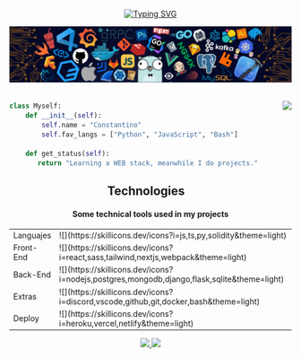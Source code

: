 
<!-- My typing text -->
<div align="center">

[![Typing SVG](https://readme-typing-svg.herokuapp.com?font=Poppins&size=26&color=F0F0F0&center=true&width=560&lines=Hi+%F0%9F%91%8B%2C+I'm+Constantino.;A+passionate+Software+Dev+from+Argentina.;%2B2+Years%2C+Always+Learning.;Feel+free+to+follow+Me.+%F0%9F%98%89)](https://git.io/typing-svg)
</div>

<!-- My Header img -->
![](./assets/header_.png)

<!-- Discord status image -->
<div style="margin-top: 30px;">
<img align="right" height="155" src="https://lanyard-profile-readme.vercel.app/api/288970478750531584?theme=dark?borderRadius=20px?idleMessage=Probably%20doing%20something%20else...">
</div>

<!-- Code presentation -->
```Python
class Myself:
    def __init__(self):
        self.name = "Constantino"
        self.fav_langs = ["Python", "JavaScript", "Bash"]
        
    def get_status(self):
       return "Learning a WEB stack, meanwhile I do projects."
``` 

<!-- Tech header -->
<h2 align="center">Technologies</h2>
<!-- Tech desc -->
<h4 align="center">Some technical tools used in my projects</h4>

<!-- Knowledge table -->
<div align="center">


<table>
    <tr>
        <td>Languajes </td>
        <td>![](https://skillicons.dev/icons?i=js,ts,py,solidity&amp;theme=light)</td>
    </tr>
    <tr>
        <td>Front-End</td>
        <td>![](https://skillicons.dev/icons?i=react,sass,tailwind,nextjs,webpack&amp;theme=light)</td>
    </tr>
    <tr>
        <td>Back-End </td>
        <td>![](https://skillicons.dev/icons?i=nodejs,postgres,mongodb,django,flask,sqlite&amp;theme=light)</td>
    </tr>
    <tr>
        <td>Extras</td>
        <td>![](https://skillicons.dev/icons?i=discord,vscode,github,git,docker,bash&amp;theme=light)</td>
    </tr>
    <tr>
        <td>Deploy</td>
        <td>![](https://skillicons.dev/icons?i=heroku,vercel,netlify&amp;theme=light)</td>
    </tr>
</table>

</div>



    

<div align="center">

<a  href="#">
    <img height="200px" src="https://github-readme-stats.vercel.app/api/top-langs/?username=constanedes&langs_count=8&exclude_repo=terciariourquiza&hide=hack,blade&theme=radical&layout=compact" />
</a>
<a href="">
    <img    src="https://github-readme-stats.vercel.app/api?username=constanedes&count_private=true&theme=radical&show_icons=true&include_all_commits=true" />
</a>

</div>

